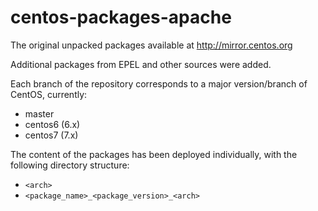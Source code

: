 # centos-packages-apache
The original unpacked packages available at http://mirror.centos.org

Additional packages from EPEL and other sources were added.

Each branch of the repository corresponds to a major version/branch of CentOS, currently:
* master
* centos6 (6.x)
* centos7 (7.x)

The content of the packages has been deployed individually, with the following directory structure:
* `<arch>`
 * `<package_name>_<package_version>_<arch>`
